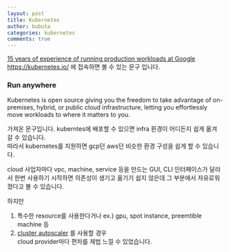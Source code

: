 ```yaml
---
layout: post
title: Kubernetes
author: bubuta
categories: kubernetes
comments: true
---
```


[15 years of experience of running production workloads at Google](https://queue.acm.org/detail.cfm?id=2898444)  
https://kubernetes.io/ 에 접속하면 볼 수 있는 문구 입니다.

### Run anywhere

Kubernetes is open source giving you the freedom to take advantage of on-premises, hybrid, or public cloud infrastructure, letting you effortlessly move workloads to where it matters to you.  

가져온 문구입니다. kuberntes에 배포할 수 있으면 infra 환경이 어디든지 쉽게 옮겨 갈 수 있습니다.  
따라서 kubernetes를 지원하면 gcp던 aws던 비슷한 환경 구성을 쉽게 할 수 있습니다.  

cloud 사업자마다 vpc, machine, service 등을 만드는 GUI, CLI 인터페이스가 달라서 한번 사용하기 시작하면
의존성이 생기고 옮기기 쉽지 않은데 그 부분에서 자유로워졌다고 볼 수 있습니다.  

하지만

1. 특수한 resource를 사용한다거나 ex.) gpu, spot instance, preemtible machine 등
2. [cluster autoscaler](https://github.com/kubernetes/autoscaler/tree/master/cluster-autoscaler) 를 사용할 경우  
cloud provider마다 편차를 제법 느낄 수 있었습니다.
